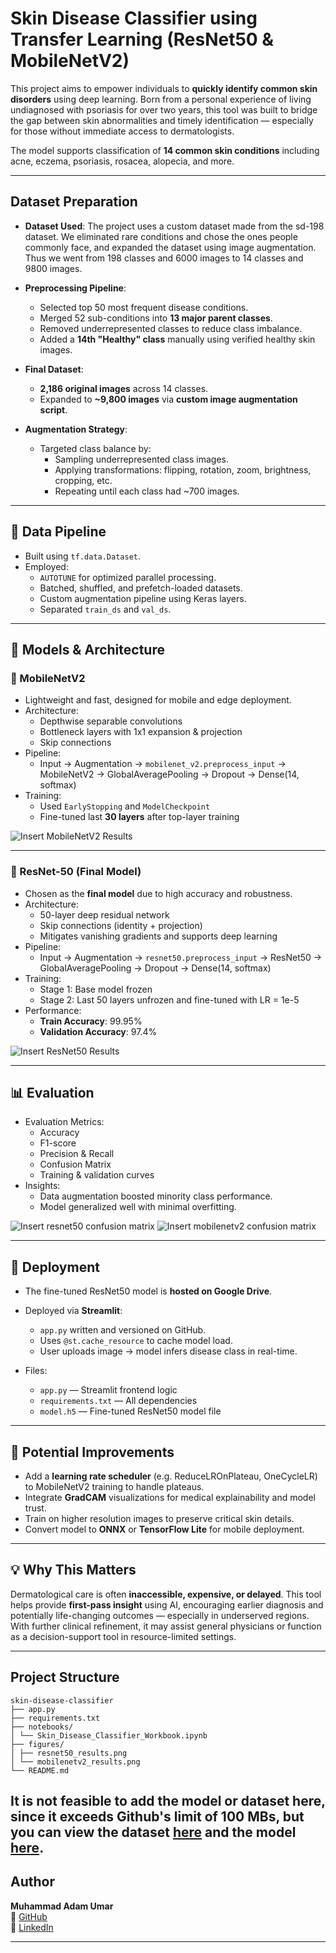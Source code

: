 # Skin Disease Classifier using Transfer Learning (ResNet50 & MobileNetV2)

This project aims to empower individuals to **quickly identify common skin disorders** using deep learning. Born from a personal experience of living undiagnosed with psoriasis for over two years, this tool was built to bridge the gap between skin abnormalities and timely identification — especially for those without immediate access to dermatologists.

The model supports classification of **14 common skin conditions** including acne, eczema, psoriasis, rosacea, alopecia, and more.

---

## Dataset Preparation

- **Dataset Used**: The project uses a custom dataset made from the sd-198 dataset. We eliminated rare conditions and chose the ones people commonly face, and expanded the dataset using image augmentation. Thus we went from 198 classes and 6000 images to 14 classes and 9800 images.
- **Preprocessing Pipeline**:
  - Selected top 50 most frequent disease conditions.
  - Merged 52 sub-conditions into **13 major parent classes**.
  - Removed underrepresented classes to reduce class imbalance.
  - Added a **14th "Healthy" class** manually using verified healthy skin images.

- **Final Dataset**:
  - **2,186 original images** across 14 classes.
  - Expanded to **~9,800 images** via **custom image augmentation script**.

- **Augmentation Strategy**:
  - Targeted class balance by:
    - Sampling underrepresented class images.
    - Applying transformations: flipping, rotation, zoom, brightness, cropping, etc.
    - Repeating until each class had ~700 images.

---

## 🧪 Data Pipeline

- Built using `tf.data.Dataset`.
- Employed:
  - `AUTOTUNE` for optimized parallel processing.
  - Batched, shuffled, and prefetch-loaded datasets.
  - Custom augmentation pipeline using Keras layers.
  - Separated `train_ds` and `val_ds`.

---

## 🧠 Models & Architecture

### 🔹 MobileNetV2

- Lightweight and fast, designed for mobile and edge deployment.
- Architecture:
  - Depthwise separable convolutions
  - Bottleneck layers with 1x1 expansion & projection
  - Skip connections
- Pipeline:
  - Input → Augmentation → `mobilenet_v2.preprocess_input` → MobileNetV2 → GlobalAveragePooling → Dropout → Dense(14, softmax)
- Training:
  - Used `EarlyStopping` and `ModelCheckpoint`
  - Fine-tuned last **30 layers** after top-layer training

![Insert MobileNetV2 Results](figures/mobilenetv2_results.png)

---

### 🔹 ResNet-50 (Final Model)

- Chosen as the **final model** due to high accuracy and robustness.
- Architecture:
  - 50-layer deep residual network
  - Skip connections (identity + projection)
  - Mitigates vanishing gradients and supports deep learning
- Pipeline:
  - Input → Augmentation → `resnet50.preprocess_input` → ResNet50 → GlobalAveragePooling → Dropout → Dense(14, softmax)
- Training:
  - Stage 1: Base model frozen
  - Stage 2: Last 50 layers unfrozen and fine-tuned with LR = 1e-5
- Performance:
  - **Train Accuracy**: 99.95%
  - **Validation Accuracy**: 97.4%

![Insert ResNet50 Results](figures/resnet50_results.png)

---

## 📊 Evaluation

- Evaluation Metrics:
  - Accuracy
  - F1-score
  - Precision & Recall
  - Confusion Matrix
  - Training & validation curves
- Insights:
  - Data augmentation boosted minority class performance.
  - Model generalized well with minimal overfitting.

![Insert resnet50 confusion matrix](figures/resnet50_confusion.png)
![Insert mobilenetv2 confusion matrix](figures/mbnv2_confusion.png)

---

## 🚀 Deployment

- The fine-tuned ResNet50 model is **hosted on Google Drive**.
- Deployed via **Streamlit**:
  - `app.py` written and versioned on GitHub.
  - Uses `@st.cache_resource` to cache model load.
  - User uploads image → model infers disease class in real-time.

- Files:
  - `app.py` — Streamlit frontend logic
  - `requirements.txt` — All dependencies
  - `model.h5` — Fine-tuned ResNet50 model file

---

## 🧠 Potential Improvements

- Add a **learning rate scheduler** (e.g. ReduceLROnPlateau, OneCycleLR) to MobileNetV2 training to handle plateaus.
- Integrate **GradCAM** visualizations for medical explainability and model trust.
- Train on higher resolution images to preserve critical skin details.
- Convert model to **ONNX** or **TensorFlow Lite** for mobile deployment.

---

## 💡 Why This Matters

Dermatological care is often **inaccessible, expensive, or delayed**. This tool helps provide **first-pass insight** using AI, encouraging earlier diagnosis and potentially life-changing outcomes — especially in underserved regions. With further clinical refinement, it may assist general physicians or function as a decision-support tool in resource-limited settings.

---

## Project Structure

```
skin-disease-classifier
├── app.py
├── requirements.txt
├── notebooks/
│ └── Skin_Disease_Classifier_Workbook.ipynb
├── figures/
│ ├── resnet50_results.png
│ └── mobilenetv2_results.png
└── README.md
```
It is not feasible to add the model or dataset here, since it exceeds Github's limit of 100 MBs, but you can view the dataset [here](https://drive.google.com/file/d/1o0_qCl57HUR4T6NZcxfuNXp8tugTRGNK/view?usp=sharing) and the model [here](https://drive.google.com/file/d/1N6F10miFe4DjOk1scbEhj9z062EPvdTO/view?usp=sharing).
---

## Author

**Muhammad Adam Umar**  
📍 [GitHub](https://github.com/MAdamUmar/)  
🔗 [LinkedIn](https://www.linkedin.com/in/muhammad-adam-umar-26baaa2b5/)  

---
